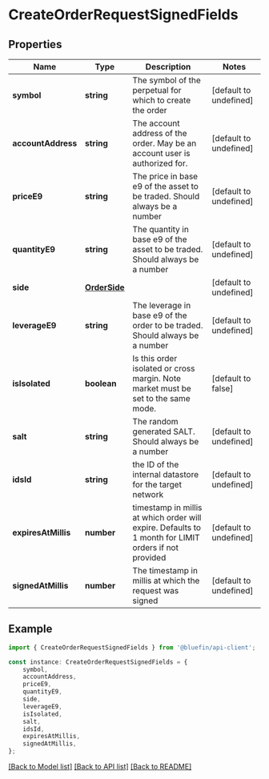 # CreateOrderRequestSignedFields


## Properties

Name | Type | Description | Notes
------------ | ------------- | ------------- | -------------
**symbol** | **string** | The symbol of the perpetual for which to create the order | [default to undefined]
**accountAddress** | **string** | The account address of the order. May be an account user is authorized for. | [default to undefined]
**priceE9** | **string** | The price in base e9 of the asset to be traded. Should always be a number | [default to undefined]
**quantityE9** | **string** | The quantity in base e9 of the asset to be traded. Should always be a number | [default to undefined]
**side** | [**OrderSide**](OrderSide.md) |  | [default to undefined]
**leverageE9** | **string** | The leverage in base e9 of the order to be traded. Should always be a number | [default to undefined]
**isIsolated** | **boolean** | Is this order isolated or cross margin. Note market must be set to the same mode. | [default to false]
**salt** | **string** | The random generated SALT. Should always be a number | [default to undefined]
**idsId** | **string** | the ID of the internal datastore for the target network | [default to undefined]
**expiresAtMillis** | **number** | timestamp in millis at which order will expire. Defaults to 1 month for LIMIT orders if not provided | [default to undefined]
**signedAtMillis** | **number** | The timestamp in millis at which the request was signed | [default to undefined]

## Example

```typescript
import { CreateOrderRequestSignedFields } from '@bluefin/api-client';

const instance: CreateOrderRequestSignedFields = {
    symbol,
    accountAddress,
    priceE9,
    quantityE9,
    side,
    leverageE9,
    isIsolated,
    salt,
    idsId,
    expiresAtMillis,
    signedAtMillis,
};
```

[[Back to Model list]](../README.md#documentation-for-models) [[Back to API list]](../README.md#documentation-for-api-endpoints) [[Back to README]](../README.md)
